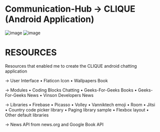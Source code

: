 # Communication-Hub -> CLIQUE (Android Application)
![image](https://user-images.githubusercontent.com/74363051/143533973-e70609f4-7f8d-42c3-8c66-753b3dcb06b0.png)
![image](https://user-images.githubusercontent.com/74363051/143533301-c34e2c86-e289-4e1d-973f-75fb5e7a6d08.png)

# RESOURCES
Resources that enabled me to create the CLIQUE android chatting application

->	User Interface
•	Flaticon Icon
•	Wallpapers Book

->	Modules
•	Coding Blocks Chatting
•	Geeks-For-Geeks Books
•	Geeks-For-Geeks News
•	Vinson Developers News 

->	Libraries
•	Firebase
•	Picasso
•	Volley
•	Vanniktech emoji
•	Room
•	Jitsi
•	Country code picker library
•	Paging library sample
•	Flexbox layout
•	Other default libraries

-> News API from news.org and Google Book API
